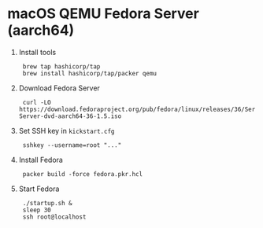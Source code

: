 # macOS QEMU Fedora Server (aarch64)

1. Install tools

		brew tap hashicorp/tap
		brew install hashicorp/tap/packer qemu

1. Download Fedora Server

		curl -LO https://download.fedoraproject.org/pub/fedora/linux/releases/36/Server/aarch64/iso/Fedora-Server-dvd-aarch64-36-1.5.iso

1. Set SSH key in `kickstart.cfg`

		sshkey --username=root "..."

1. Install Fedora

		packer build -force fedora.pkr.hcl

1. Start Fedora

		./startup.sh &
		sleep 30
		ssh root@localhost
